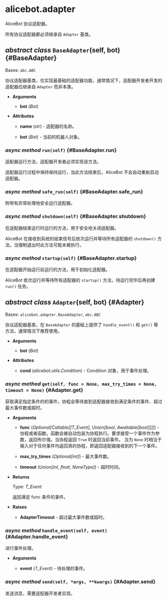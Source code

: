 # alicebot.adapter

AliceBot 协议适配器。

所有协议适配器都必须继承自 `Adapter` 基类。

## *abstract class* `BaseAdapter`(self, bot) {#BaseAdapter}

Bases: `abc.ABC`

协议适配器基类，仅实现最基础的适配器功能，通常情况下，适配器开发者开发的适配器应继承自 `Adapter` 而非本类。

- **Arguments**

  - **bot** (*Bot*)

- **Attributes**

  - **name** (*str*) - 适配器的名称。

  - **bot** (*Bot*) - 当前的机器人对象。

### *async method* `run(self)` {#BaseAdapter.run}

适配器运行方法，适配器开发者必须实现该方法。

适配器运行过程中保持保持运行，当此方法结束后，AliceBot 不会自动重新启动适配器。

### *async method* `safe_run(self)` {#BaseAdapter.safe_run}

附带有异常处理地安全运行适配器。

### *async method* `shutdown(self)` {#BaseAdapter.shutdown}

在适配器结束运行时运行的方法，用于安全地关闭适配器。

AliceBot 在接收到系统的结束信号后依次运行并等待所有适配器的 `shutdown()` 方法。当强制退出时此方法可能未被执行。

### *async method* `startup(self)` {#BaseAdapter.startup}

在适配器开始运行前运行的方法，用于初始化适配器。

AliceBot 依次运行并等待所有适配器的 `startup()` 方法，待运行完毕后再创建 `run()` 任务。

## *abstract class* `Adapter`(self, bot) {#Adapter}

Bases: `alicebot.adapter.BaseAdapter`, `abc.ABC`

协议适配器基类，在 `BaseAdapter` 的基础上提供了 `handle_event()` 和 `get()` 等方法，通常情况下推荐使用。

- **Arguments**

  - **bot** (*Bot*)

- **Attributes**

  - **cond** (*alicebot.utils.Condition*) - Condition 对象，用于事件处理。

### *async method* `get(self, func = None, max_try_times = None, timeout = None)` {#Adapter.get}

获取满足指定条件的的事件，协程会等待直到适配器接收到满足条件的事件、超过最大事件数或超时。

- **Arguments**

  - **func** (*Optional[Callable[[T_Event], Union[bool, Awaitable[bool]]]]*) - 协程或者函数，函数会被自动包装为协程执行。要求接受一个事件作为参数，返回布尔值。当协程返回 `True` 时返回当前事件。
  当为 `None` 时相当于输入对于任何事件均返回真的协程，即返回适配器接收到的下一个事件。

  - **max_try_times** (*Optional[int]*) - 最大事件数。

  - **timeout** (*Union[int, float, NoneType]*) - 超时时间。

- **Returns**

  Type: *T_Event*

  返回满足 func 条件的事件。

- **Raises**

  - **AdapterTimeout** - 超过最大事件数或超时。

### *async method* `handle_event(self, event)` {#Adapter.handle_event}

进行事件处理。

- **Arguments**

  - **event** (*T_Event*) - 待处理的事件。

### *async method* `send(self, *args, **kwargs)` {#Adapter.send}

发送消息，需要适配器开发者实现。